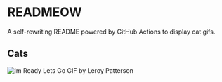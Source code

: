 # READMEOW

A self-rewriting README powered by GitHub Actions to display cat gifs.

## Cats

![Im Ready Lets Go GIF by Leroy Patterson](https://media2.giphy.com/media/CjmvTCZf2U3p09Cn0h/200.gif?cid=9acd02dauw72g3ezu4nesteyngss5em2dsp9kpnjpx6gnx9m&ep=v1_gifs_search&rid=200.gif&ct=g)

